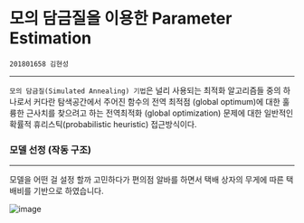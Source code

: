# 모의 담금질을 이용한 Parameter Estimation
`201801658 김현성` 

---

`모의 담금질(Simulated Annealing) 기법`은 널리 사용되는 최적화 알고리즘들 중의 하나로서 커다란 탐색공간에서 주어진 함수의 전역 최적점 (global optimum)에 대한 훌륭한 근사치를 찾으려고 하는 전역최적화 (global optimization) 문제에 대한 일반적인 확률적 휴리스틱(probabilistic heuristic) 접근방식이다.  
  
  ### 모델 선정 (작동 구조)  
 ---
  
  모델을 어떤 걸 설정 할까 고민하다가 편의점 알바를 하면서 택배 상자의 무게에 따른 택배비를 기반으로 하였습니다. 
  
  ![image](https://user-images.githubusercontent.com/80371590/121253425-0d874680-c8e4-11eb-9616-c001de4773de.png)

  
  
